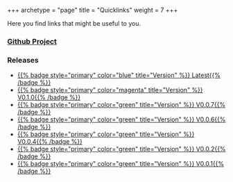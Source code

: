 +++
archetype = "page"
title = "Quicklinks"
weight = 7
+++

Here you find links that might be useful to you. 

### [Github Project](https://github.com/Marek128b/HAM-Radio-transceiver-DA)

### Releases
- [{{% badge style="primary" color="blue" title="Version" %}} Latest{{% /badge %}}](https://github.com/Marek128b/HAM-Radio-transceiver-DA/releases/latest)
- [{{% badge style="primary" color="magenta" title="Version" %}} V0.1.0{{% /badge %}}](https://github.com/Marek128b/HAM-Radio-transceiver-DA/releases/tag/v0.1.0)
- [{{% badge style="primary" color="green" title="Version" %}} V0.0.7{{% /badge %}}](https://github.com/Marek128b/HAM-Radio-transceiver-DA/releases/tag/v0.0.7)
- [{{% badge style="primary" color="green" title="Version" %}} V0.0.6{{% /badge %}}](https://github.com/Marek128b/HAM-Radio-transceiver-DA/releases/tag/v0.0.6)
- [{{% badge style="primary" color="green" title="Version" %}} V0.0.4{{% /badge %}}](https://github.com/Marek128b/HAM-Radio-transceiver-DA/releases/tag/v0.0.4)
- [{{% badge style="primary" color="green" title="Version" %}} V0.0.2{{% /badge %}}](https://github.com/Marek128b/HAM-Radio-transceiver-DA/releases/tag/v0.0.2)
- [{{% badge style="primary" color="green" title="Version" %}} V0.0.1{{% /badge %}}](https://github.com/Marek128b/HAM-Radio-transceiver-DA/releases/tag/v0.0.1)